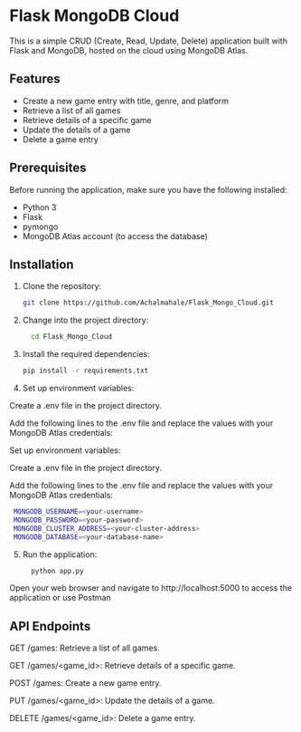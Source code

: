 # Flask MongoDB Cloud

This is a simple CRUD (Create, Read, Update, Delete) application built with Flask and MongoDB, hosted on the cloud using MongoDB Atlas.

## Features

- Create a new game entry with title, genre, and platform
- Retrieve a list of all games
- Retrieve details of a specific game
- Update the details of a game
- Delete a game entry

## Prerequisites

Before running the application, make sure you have the following installed:

- Python 3
- Flask
- pymongo
- MongoDB Atlas account (to access the database)

## Installation

1. Clone the repository:

   ```bash
   git clone https://github.com/Achalmahale/Flask_Mongo_Cloud.git

2. Change into the project directory:
   
   ```bash
     cd Flask_Mongo_Cloud

3. Install the required dependencies:

   ```bash
   pip install -r requirements.txt

4. Set up environment variables:

Create a .env file in the project directory.

Add the following lines to the .env file and replace the values with your MongoDB Atlas credentials:


  Set up environment variables:

Create a .env file in the project directory.

Add the following lines to the .env file and replace the values with your MongoDB Atlas credentials:

   ```bash
    MONGODB_USERNAME=<your-username>
    MONGODB_PASSWORD=<your-password>
    MONGODB_CLUSTER_ADDRESS=<your-cluster-address>
    MONGODB_DATABASE=<your-database-name>
   ```
5. Run the application:


   ```bash
     python app.py

Open your web browser and navigate to http://localhost:5000 to access the application or use Postman


  ## API Endpoints
  GET /games: Retrieve a list of all games.
  
  GET /games/<game_id>: Retrieve details of a specific game.
  
  POST /games: Create a new game entry.
  
  PUT /games/<game_id>: Update the details of a game.
  
  DELETE /games/<game_id>: Delete a game entry.
